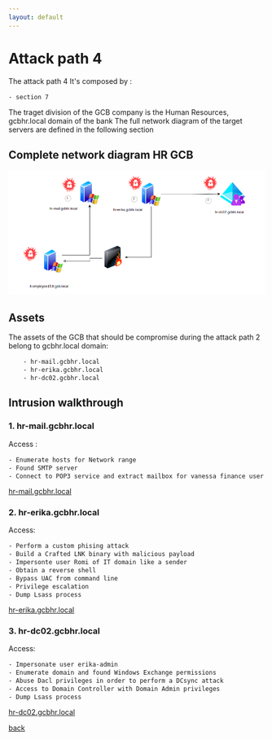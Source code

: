 ```yaml
---
layout: default
---
```


# Attack path 4

The attack path 4 It's composed by :

	- section 7

The traget division of the GCB company is the Human Resources, gcbhr.local domain of the bank
The full network diagram of the target servers are defined in the following section

## Complete network diagram HR GCB 

![ Attack_path 4](/assets/images/attack_path_4.png)

## Assets

The assets of the GCB that should be compromise during the attack path 2 belong to gcbhr.local domain:

```
	- hr-mail.gcbhr.local
	- hr-erika.gcbhr.local
	- hr-dc02.gcbhr.local
```

## Intrusion walkthrough


### 1. hr-mail.gcbhr.local

Access :

```
- Enumerate hosts for Network range
- Found SMTP server
- Connect to POP3 service and extract mailbox for vanessa finance user

```

[hr-mail.gcbhr.local](./hr-mail.html)


### 2. hr-erika.gcbhr.local

Access:

```
- Perform a custom phising attack
- Build a Crafted LNK binary with malicious payload
- Impersonte user Romi of IT domain like a sender
- Obtain a reverse shell
- Bypass UAC from command line
- Privilege escalation
- Dump Lsass process
```
[hr-erika.gcbhr.local](./hr-erika.html)


### 3. hr-dc02.gcbhr.local

Access:

```
- Impersonate user erika-admin
- Enumerate domain and found Windows Exchange permissions
- Abuse Dacl privileges in order to perform a DCsync attack
- Access to Domain Controller with Domain Admin privileges
- Dump Lsass process
```
[hr-dc02.gcbhr.local](./hr-dc02.html)




[back](./)
